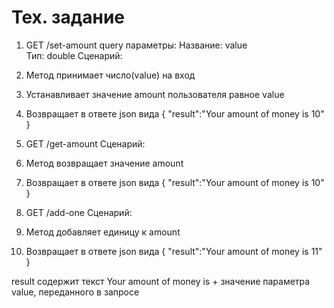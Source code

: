 # Тех. задание

1. GET /set-amount
query параметры:
  Название: value  
  Тип: double
Сценарий:
1. Метод принимает число(value) на вход
2. Устанавливает значение amount пользователя равное value
3. Возвращает в ответе json вида
{
 "result":"Your amount of money is 10"
}
  
2. GET /get-amount
Сценарий:
1. Метод возвращает значение amount
2. Возвращает в ответе json вида
{
 "result":"Your amount of money is 10"
}

2. GET /add-one
Сценарий:
1. Метод добавляет единицу к amount
2. Возвращает в ответе json вида
{
 "result":"Your amount of money is 11"
}
  
result содержит текст Your amount of money is + значение параметра value, переданного в запросе